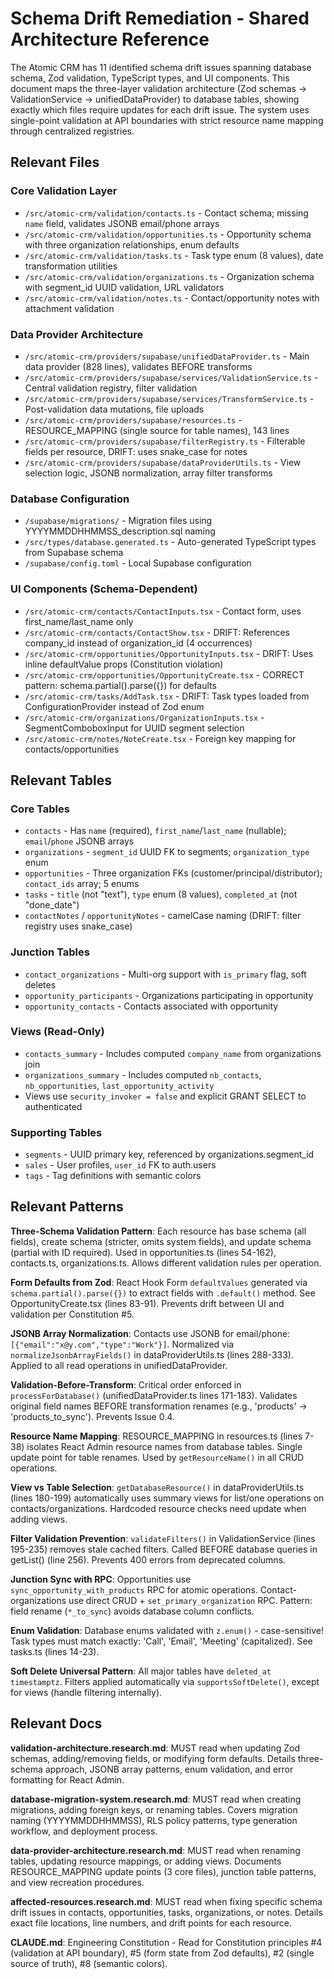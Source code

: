 # Schema Drift Remediation - Shared Architecture Reference

The Atomic CRM has 11 identified schema drift issues spanning database schema, Zod validation, TypeScript types, and UI components. This document maps the three-layer validation architecture (Zod schemas → ValidationService → unifiedDataProvider) to database tables, showing exactly which files require updates for each drift issue. The system uses single-point validation at API boundaries with strict resource name mapping through centralized registries.

## Relevant Files

### Core Validation Layer
- `/src/atomic-crm/validation/contacts.ts` - Contact schema; missing `name` field, validates JSONB email/phone arrays
- `/src/atomic-crm/validation/opportunities.ts` - Opportunity schema with three organization relationships, enum defaults
- `/src/atomic-crm/validation/tasks.ts` - Task type enum (8 values), date transformation utilities
- `/src/atomic-crm/validation/organizations.ts` - Organization schema with segment_id UUID validation, URL validators
- `/src/atomic-crm/validation/notes.ts` - Contact/opportunity notes with attachment validation

### Data Provider Architecture
- `/src/atomic-crm/providers/supabase/unifiedDataProvider.ts` - Main data provider (828 lines), validates BEFORE transforms
- `/src/atomic-crm/providers/supabase/services/ValidationService.ts` - Central validation registry, filter validation
- `/src/atomic-crm/providers/supabase/services/TransformService.ts` - Post-validation data mutations, file uploads
- `/src/atomic-crm/providers/supabase/resources.ts` - RESOURCE_MAPPING (single source for table names), 143 lines
- `/src/atomic-crm/providers/supabase/filterRegistry.ts` - Filterable fields per resource, DRIFT: uses snake_case for notes
- `/src/atomic-crm/providers/supabase/dataProviderUtils.ts` - View selection logic, JSONB normalization, array filter transforms

### Database Configuration
- `/supabase/migrations/` - Migration files using YYYYMMDDHHMMSS_description.sql naming
- `/src/types/database.generated.ts` - Auto-generated TypeScript types from Supabase schema
- `/supabase/config.toml` - Local Supabase configuration

### UI Components (Schema-Dependent)
- `/src/atomic-crm/contacts/ContactInputs.tsx` - Contact form, uses first_name/last_name only
- `/src/atomic-crm/contacts/ContactShow.tsx` - DRIFT: References company_id instead of organization_id (4 occurrences)
- `/src/atomic-crm/opportunities/OpportunityInputs.tsx` - DRIFT: Uses inline defaultValue props (Constitution violation)
- `/src/atomic-crm/opportunities/OpportunityCreate.tsx` - CORRECT pattern: schema.partial().parse({}) for defaults
- `/src/atomic-crm/tasks/AddTask.tsx` - DRIFT: Task types loaded from ConfigurationProvider instead of Zod enum
- `/src/atomic-crm/organizations/OrganizationInputs.tsx` - SegmentComboboxInput for UUID segment selection
- `/src/atomic-crm/notes/NoteCreate.tsx` - Foreign key mapping for contacts/opportunities

## Relevant Tables

### Core Tables
- `contacts` - Has `name` (required), `first_name`/`last_name` (nullable); `email`/`phone` JSONB arrays
- `organizations` - `segment_id` UUID FK to segments; `organization_type` enum
- `opportunities` - Three organization FKs (customer/principal/distributor); `contact_ids` array; 5 enums
- `tasks` - `title` (not "text"), `type` enum (8 values), `completed_at` (not "done_date")
- `contactNotes` / `opportunityNotes` - camelCase naming (DRIFT: filter registry uses snake_case)

### Junction Tables
- `contact_organizations` - Multi-org support with `is_primary` flag, soft deletes
- `opportunity_participants` - Organizations participating in opportunity
- `opportunity_contacts` - Contacts associated with opportunity

### Views (Read-Only)
- `contacts_summary` - Includes computed `company_name` from organizations join
- `organizations_summary` - Includes computed `nb_contacts`, `nb_opportunities`, `last_opportunity_activity`
- Views use `security_invoker = false` and explicit GRANT SELECT to authenticated

### Supporting Tables
- `segments` - UUID primary key, referenced by organizations.segment_id
- `sales` - User profiles, `user_id` FK to auth.users
- `tags` - Tag definitions with semantic colors

## Relevant Patterns

**Three-Schema Validation Pattern**: Each resource has base schema (all fields), create schema (stricter, omits system fields), and update schema (partial with ID required). Used in opportunities.ts (lines 54-162), contacts.ts, organizations.ts. Allows different validation rules per operation.

**Form Defaults from Zod**: React Hook Form `defaultValues` generated via `schema.partial().parse({})` to extract fields with `.default()` method. See OpportunityCreate.tsx (lines 83-91). Prevents drift between UI and validation per Constitution #5.

**JSONB Array Normalization**: Contacts use JSONB for email/phone: `[{"email":"x@y.com","type":"Work"}]`. Normalized via `normalizeJsonbArrayFields()` in dataProviderUtils.ts (lines 288-333). Applied to all read operations in unifiedDataProvider.

**Validation-Before-Transform**: Critical order enforced in `processForDatabase()` (unifiedDataProvider.ts lines 171-183). Validates original field names BEFORE transformation renames (e.g., 'products' → 'products_to_sync'). Prevents Issue 0.4.

**Resource Name Mapping**: RESOURCE_MAPPING in resources.ts (lines 7-38) isolates React Admin resource names from database tables. Single update point for table renames. Used by `getResourceName()` in all CRUD operations.

**View vs Table Selection**: `getDatabaseResource()` in dataProviderUtils.ts (lines 180-199) automatically uses summary views for list/one operations on contacts/organizations. Hardcoded resource checks need update when adding views.

**Filter Validation Prevention**: `validateFilters()` in ValidationService (lines 195-235) removes stale cached filters. Called BEFORE database queries in getList() (line 256). Prevents 400 errors from deprecated columns.

**Junction Sync with RPC**: Opportunities use `sync_opportunity_with_products` RPC for atomic operations. Contact-organizations use direct CRUD + `set_primary_organization` RPC. Pattern: field rename (`*_to_sync`) avoids database column conflicts.

**Enum Validation**: Database enums validated with `z.enum()` - case-sensitive! Task types must match exactly: 'Call', 'Email', 'Meeting' (capitalized). See tasks.ts (lines 14-23).

**Soft Delete Universal Pattern**: All major tables have `deleted_at timestamptz`. Filters applied automatically via `supportsSoftDelete()`, except for views (handle filtering internally).

## Relevant Docs

**validation-architecture.research.md**: MUST read when updating Zod schemas, adding/removing fields, or modifying form defaults. Details three-schema approach, JSONB array patterns, enum validation, and error formatting for React Admin.

**database-migration-system.research.md**: MUST read when creating migrations, adding foreign keys, or renaming tables. Covers migration naming (YYYYMMDDHHMMSS), RLS policy patterns, type generation workflow, and deployment process.

**data-provider-architecture.research.md**: MUST read when renaming tables, updating resource mappings, or adding views. Documents RESOURCE_MAPPING update points (3 core files), junction table patterns, and view recreation procedures.

**affected-resources.research.md**: MUST read when fixing specific schema drift issues in contacts, opportunities, tasks, organizations, or notes. Details exact file locations, line numbers, and drift points for each resource.

**CLAUDE.md**: Engineering Constitution - Read for Constitution principles #4 (validation at API boundary), #5 (form state from Zod defaults), #2 (single source of truth), #8 (semantic colors).
